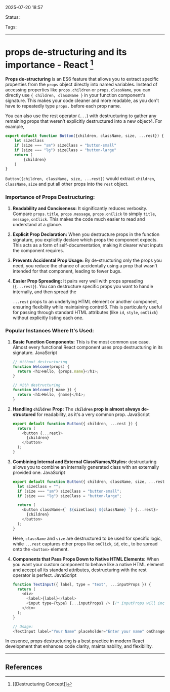 
2025-07-20 18:57

Status:

Tags:

---
# props de-structuring and its importance - React [^1]

**Props de-structuring** is an ES6 feature that allows you to extract specific properties from the
`props` object directly into named variables. Instead of accessing properties like `props.children` or `props.className`, you can directly use `{ children, className }` in your function component's signature. This makes your code cleaner and more readable, as you don't have to repeatedly type `props.` before each prop name.

You can also use the rest operator (`...`) with destructuring to gather any remaining props that weren't explicitly destructured into a new object4. For example,
```js
export default function Button({children, className, size, ...rest}) {
	let sizeClass 
	if (size === "sm") sizeClass = "button-small" 
	if (size === "lg") sizeClass = "button-large" 
	return ( 
		{children} 
	) 
}
```
`Button({children, className, size, ...rest})` would extract `children`, `className`, `size` and put all other props into the `rest` object.

### Importance of Props Destructuring:

1. **Readability and Conciseness:** It significantly reduces verbosity. Compare `props.title`, `props.message`, `props.onClick` to simply `title`, `message`, `onClick`. This makes the code much easier to read and understand at a glance.

2. **Explicit Prop Declaration:** When you destructure props in the function signature, you explicitly declare which props the component expects. This acts as a form of self-documentation, making it clearer what inputs the component requires.
    
3. **Prevents Accidental Prop Usage:** By de-structuring only the props you need, you reduce the chance of accidentally using a prop that wasn't intended for that component, leading to fewer bugs.
    
4. **Easier Prop Spreading:** It pairs very well with props spreading (`{...rest}`). You can destructure specific props you want to handle internally, and then spread the
    
    `...rest` props to an underlying HTML element or another component, ensuring flexibility while maintaining control6. This is particularly useful for passing through standard HTML attributes (like `id`, `style`, `onClick`) without explicitly listing each one.
    
### Popular Instances Where It's Used:

1. **Basic Function Components:** This is the most common use case. Almost every functional React component uses prop destructuring in its signature.
    JavaScript
    
    ```js
    // Without destructuring
    function Welcome(props) {
      return <h1>Hello, {props.name}</h1>;
    }
    
    // With destructuring
    function Welcome({ name }) {
      return <h1>Hello, {name}</h1>;
    }
    ```
    
2. **Handling `children` Prop:** The **`children` prop is almost always de-structured** for readability, as it's a very common prop.
    JavaScript
    ```js
    export default function Button({ children, ...rest }) {
      return (
        <button {...rest}>
          {children}
        </button>
      );
    }
    ```
    
3. **Combining Internal and External ClassNames/Styles:** destructuring allows you to combine an internally generated class with an externally provided one.
    JavaScript
    ```js
    export default function Button({ children, className, size, ...rest }) {
      let sizeClass = "";
      if (size === "sm") sizeClass = "button-small";
      if (size === "lg") sizeClass = "button-large";
    
      return (
        <button className={` ${sizeClass} ${className} `} {...rest}>
          {children}
        </button>
      );
    }
    ```
    Here, `className` and `size` are destructured to be used for specific logic, while `...rest` captures other props like `onClick`, `id`, etc., to be spread onto the `<button>` element.
    
4. **Components that Pass Props Down to Native HTML Elements:** When you want your custom component to behave like a native HTML element and accept all its standard attributes, destructuring with the rest operator is perfect.
    JavaScript
    ```js
    function TextInput({ label, type = "text", ...inputProps }) {
      return (
        <div>
          <label>{label}</label>
          <input type={type} {...inputProps} /> {/* inputProps will include things like value, onChange, placeholder, etc. */}
        </div>
      );
    }
    
    // Usage:
    <TextInput label="Your Name" placeholder="Enter your name" onChange={handleChange} required />
    ```
    

In essence, props destructuring is a best practice in modern React development that enhances code clarity, maintainability, and flexibility.

---
## References
[^1]: [[Destructuring Concept]]